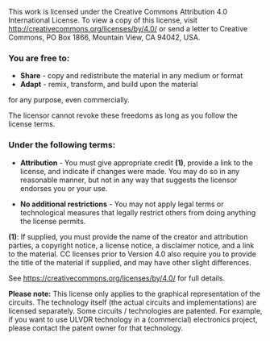 This work is licensed under the Creative Commons Attribution 4.0 International License. To view a copy of this license, visit http://creativecommons.org/licenses/by/4.0/ or send a letter to Creative Commons, PO Box 1866, Mountain View, CA 94042, USA.

### You are free to:
 * **Share** - copy and redistribute the material in any medium or format
 * **Adapt** - remix, transform, and build upon the material

for any purpose, even commercially.

The licensor cannot revoke these freedoms as long as you follow the license terms.

### Under the following terms:
 * **Attribution** - You must give appropriate credit **(1)**, provide a link to the license, and indicate if changes were made. You may do so in any reasonable manner, but not in any way that suggests the licensor endorses you or your use.

* **No additional restrictions** - You may not apply legal terms or technological measures that legally restrict others from doing anything the license permits.

**(1)**: If supplied, you must provide the name of the creator and attribution parties, a copyright notice, a license notice, a disclaimer notice, and a link to the material. CC licenses prior to Version 4.0 also require you to provide the title of the material if supplied, and may have other slight differences.

See https://creativecommons.org/licenses/by/4.0/ for full details.

**Please note:**
This license only applies to the graphical representation of the circuits.
The technology itself (the actual circuits and implementations) are licensed separately.
Some circuits / technologies are patented.
For example, if you want to use ULVDR technology in a (commercial) electronics project, please contact the patent owner for that technology.
